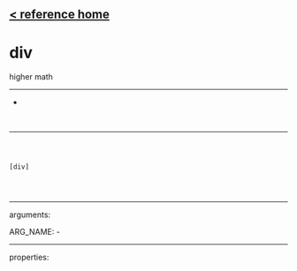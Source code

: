 [< reference home](index.html)
---

# div


higher math

---

-
<br>


---


```



[div]


            
```

---
arguments:

ARG_NAME: -<br>

---
properties:


